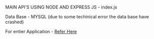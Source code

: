 MAIN API'S USING NODE AND EXPRESS JS - index.js 

Data Base - MYSQL <p6>(due to some techinical error the data base have crashed)<p6>

For entier Application - <a href="https://github.com/harikiran5184/TimeTable/tree/main" >Refer Here</a>

